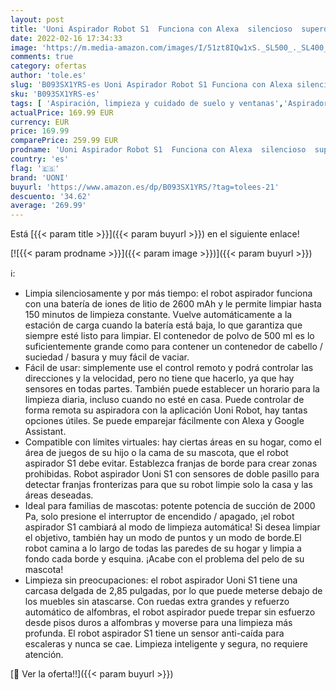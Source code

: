 ```yaml
---
layout: post
title: 'Uoni Aspirador Robot S1  Funciona con Alexa  silencioso  superdelgado  succión Fuerte de 2000 Pa  conexión Wi-Fi  Ideal para Pelo de Mascotas  Suelos Duros y alfombras  Negro '
date: 2022-02-16 17:34:33
image: 'https://m.media-amazon.com/images/I/51zt8IQw1xS._SL500_._SL400_.jpg'
comments: true
category: ofertas
author: 'tole.es'
slug: 'B093SX1YRS-es Uoni Aspirador Robot S1 Funciona con Alexa silencioso...'
sku: 'B093SX1YRS-es'
tags: [ 'Aspiración, limpieza y cuidado de suelo y ventanas','Aspiradoras','Hogar y cocina','Robots aspiradores','alexa','uoni', ]
actualPrice: 169.99 EUR
currency: EUR
price: 169.99
comparePrice: 259.99 EUR
prodname: 'Uoni Aspirador Robot S1  Funciona con Alexa  silencioso  superdelgado  succión Fuerte de 2000 Pa  conexión Wi-Fi  Ideal para Pelo de Mascotas  Suelos Duros y alfombras  Negro '
country: 'es'
flag: '🇪🇸'
brand: 'UONI'
buyurl: 'https://www.amazon.es/dp/B093SX1YRS/?tag=tolees-21'
descuento: '34.62'
average: '269.99'
---
```


Está [{{< param title >}}]({{< param buyurl >}}) en el siguiente enlace!

[![{{< param prodname >}}]({{< param image >}})]({{< param buyurl >}})

ℹ️:

- Limpia silenciosamente y por más tiempo: el robot aspirador funciona con una batería de iones de litio de 2600 mAh y le permite limpiar hasta 150 minutos de limpieza constante. Vuelve automáticamente a la estación de carga cuando la batería está baja, lo que garantiza que siempre esté listo para limpiar. El contenedor de polvo de 500 ml es lo suficientemente grande como para contener un contenedor de cabello / suciedad / basura y muy fácil de vaciar.
- Fácil de usar: simplemente use el control remoto y podrá controlar las direcciones y la velocidad, pero no tiene que hacerlo, ya que hay sensores en todas partes. También puede establecer un horario para la limpieza diaria, incluso cuando no esté en casa. Puede controlar de forma remota su aspiradora con la aplicación Uoni Robot, hay tantas opciones útiles. Se puede emparejar fácilmente con Alexa y Google Assistant.
- Compatible con límites virtuales: hay ciertas áreas en su hogar, como el área de juegos de su hijo o la cama de su mascota, que el robot aspirador S1 debe evitar. Establezca franjas de borde para crear zonas prohibidas. Robot aspirador Uoni S1 con sensores de doble pasillo para detectar franjas fronterizas para que su robot limpie solo la casa y las áreas deseadas.
- Ideal para familias de mascotas: potente potencia de succión de 2000 Pa, solo presione el interruptor de encendido / apagado, ¡el robot aspirador S1 cambiará al modo de limpieza automática! Si desea limpiar el objetivo, también hay un modo de puntos y un modo de borde.El robot camina a lo largo de todas las paredes de su hogar y limpia a fondo cada borde y esquina. ¡Acabe con el problema del pelo de su mascota!
- Limpieza sin preocupaciones: el robot aspirador Uoni S1 tiene una carcasa delgada de 2,85 pulgadas, por lo que puede meterse debajo de los muebles sin atascarse. Con ruedas extra grandes y refuerzo automático de alfombras, el robot aspirador puede trepar sin esfuerzo desde pisos duros a alfombras y moverse para una limpieza más profunda. El robot aspirador S1 tiene un sensor anti-caída para escaleras y nunca se cae. Limpieza inteligente y segura, no requiere atención.

[🛒 Ver la oferta!!]({{< param buyurl >}})
